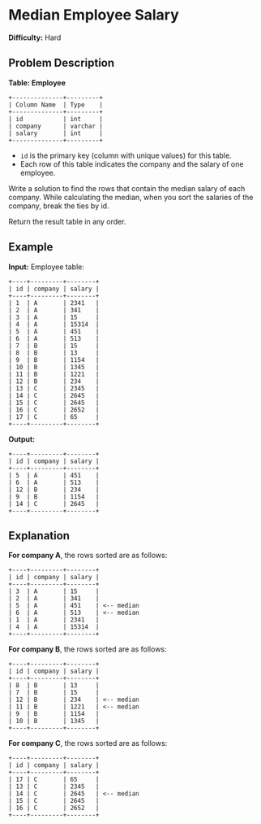 # Median Employee Salary

**Difficulty:** Hard

## Problem Description

**Table: Employee**

```
+--------------+---------+
| Column Name  | Type    |
+--------------+---------+
| id           | int     |
| company      | varchar |
| salary       | int     |
+--------------+---------+
```

- `id` is the primary key (column with unique values) for this table.
- Each row of this table indicates the company and the salary of one employee.

Write a solution to find the rows that contain the median salary of each company. While calculating the median, when you sort the salaries of the company, break the ties by id.

Return the result table in any order.

## Example

**Input:**
Employee table:
```
+----+---------+--------+
| id | company | salary |
+----+---------+--------+
| 1  | A       | 2341   |
| 2  | A       | 341    |
| 3  | A       | 15     |
| 4  | A       | 15314  |
| 5  | A       | 451    |
| 6  | A       | 513    |
| 7  | B       | 15     |
| 8  | B       | 13     |
| 9  | B       | 1154   |
| 10 | B       | 1345   |
| 11 | B       | 1221   |
| 12 | B       | 234    |
| 13 | C       | 2345   |
| 14 | C       | 2645   |
| 15 | C       | 2645   |
| 16 | C       | 2652   |
| 17 | C       | 65     |
+----+---------+--------+
```

**Output:**
```
+----+---------+--------+
| id | company | salary |
+----+---------+--------+
| 5  | A       | 451    |
| 6  | A       | 513    |
| 12 | B       | 234    |
| 9  | B       | 1154   |
| 14 | C       | 2645   |
+----+---------+--------+
```

## Explanation

**For company A**, the rows sorted are as follows:
```
+----+---------+--------+
| id | company | salary |
+----+---------+--------+
| 3  | A       | 15     |
| 2  | A       | 341    |
| 5  | A       | 451    | <-- median
| 6  | A       | 513    | <-- median
| 1  | A       | 2341   |
| 4  | A       | 15314  |
+----+---------+--------+
```

**For company B**, the rows sorted are as follows:
```
+----+---------+--------+
| id | company | salary |
+----+---------+--------+
| 8  | B       | 13     |
| 7  | B       | 15     |
| 12 | B       | 234    | <-- median
| 11 | B       | 1221   | <-- median
| 9  | B       | 1154   |
| 10 | B       | 1345   |
+----+---------+--------+
```

**For company C**, the rows sorted are as follows:
```
+----+---------+--------+
| id | company | salary |
+----+---------+--------+
| 17 | C       | 65     |
| 13 | C       | 2345   |
| 14 | C       | 2645   | <-- median
| 15 | C       | 2645   | 
| 16 | C       | 2652   |
+----+---------+--------+

